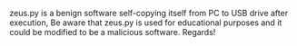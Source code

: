 zeus.py is a benign software self-copying itself from PC to USB drive after execution, Be aware that zeus.py is used for educational purposes and it could be modified to be a malicious software. Regards!
